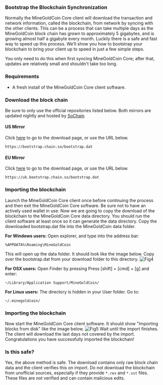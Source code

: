 ### Bootstrap the Blockchain Synchronization

Normally the MineGoldCoin Core client will download the transaction and network information, called the blockchain, from network by syncing with the other clients. This can be a process that can take multiple days as the MineGoldCoin block chain has grown to approximately 5 gigabytes, and is growing almost half a gigabyte every month. Luckily there is a safe and fast way to speed up this process. We’ll show you how to bootstrap your blockchain to bring your client up to speed in just a few simple steps.

You only need to do this when first syncing MineGoldCoin Core; after that, updates are relatively small and shouldn't take too long.

### Requirements

- A fresh install of the MineGoldCoin Core client software.

### Download the block chain
Be sure to only use the official repositories listed below.
Both mirrors are updated nightly and hosted by [SoChain](https://chain.so)

#### US Mirror

Click [here](https://bootstrap.chain.so/) to go to the download page, or use the URL below.

    https://bootstrap.chain.so/bootstrap.dat

#### EU Mirror

Click [here](https://uk.bootstrap.chain.so/) to go to the download page, or use the URL below.

    https://uk.bootstrap.chain.so/bootstrap.dat

### Importing the blockchain
Launch the MineGoldCoin Core client once before continuing the process and then exit the MineGoldCoin Core software. Be sure not to have an actively used wallet in use. Now we are going to copy the download of the blockchain to the MineGoldCoin Core data directory. You should run the client software at least once so it can generate the data directory. Copy the downloaded bootstrap.dat file into the MineGoldCoin data folder.

**For Windows users:**
Open explorer, and type into the address bar:

    %APPDATA%\Roaming\MineGoldCoin

This will open up the data folder. It should look like the image below. Copy over the bootstrap.dat from your download folder to this directory.
![Fig4](img/dogestrap1.png)

**For OSX users:**
Open Finder by pressing Press [shift] + [cmd] + [g] and enter:

    ~/Library/Application Support/MineGoldCoin/

**For Linux users:**
The directory is hidden in your User folder. Go to:

    ~/.minegoldcoin/

### Importing the blockchain
Now start the MineGoldCoin Core client software. It should show "Importing blocks from disk" like the image below. 
![Fig5](img/dogestrap2.png)
Wait until the import finishes. The client will download the last days not covered by the import. Congratulations you have successfully imported the blockchain!

### Is this safe?

Yes, the above method is safe. The download contains only raw block chain data and the client verifies this on import. Do not download the blockchain from unofficial sources, especially if they provide `*.rev` and `*.sst` files. These files are not verified and can contain malicious edits.
